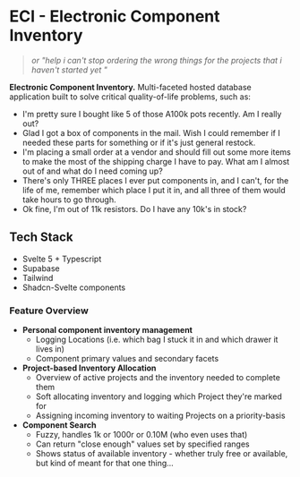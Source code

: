 # ECI - Electronic Component Inventory
>*or "help i can't stop ordering the wrong things for the projects that i haven't started yet "*

**Electronic Component Inventory.** Multi-faceted hosted database application built to solve critical quality-of-life problems, such as:
- I'm pretty sure I bought like 5 of those A100k pots recently. Am I really out?
- Glad I got a box of components in the mail. Wish I could remember if I needed these parts for something or if it's just general restock.
- I'm placing a small order at a vendor and should fill out some more items to make the most of the shipping charge I have to pay. What am I almost out of and what do I need coming up?
- There's only THREE places I ever put components in, and I can't, for the life of me, remember which place I put it in, and all three of them would take hours to go through.
- Ok fine, I'm out of 11k resistors. Do I have any 10k's in stock?

## Tech Stack
- Svelte 5 + Typescript
- Supabase
- Tailwind
- Shadcn-Svelte components

### Feature Overview
- **Personal component inventory management**
  - Logging Locations (i.e. which bag I stuck it in and which drawer it lives in)
  - Component primary values and secondary facets
- **Project-based Inventory Allocation**
  - Overview of active projects and the inventory needed to complete them
  - Soft allocating inventory and logging which Project they're marked for
  - Assigning incoming inventory to waiting Projects on a priority-basis
- **Component Search**
  - Fuzzy, handles 1k or 1000r or 0.10M (who even uses that)
  - Can return "close enough" values set by specified ranges
  - Shows status of available inventory - whether truly free or available, but kind of meant for that one thing...


